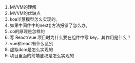 1. MVVM的理解
2. MVVM的优缺点
3. koa洋葱模型怎么实现的。
4. 如果中间件中的next()方法报错了怎么办。
5. co的原理是怎样的
6. 写 React/Vue 项目时为什么要在组件中写 key，其作用是什么？
7. vue和react有什么区别
8. 虚拟dom是怎么实现的
9. 项目里面的前端鉴权是怎么实现的

